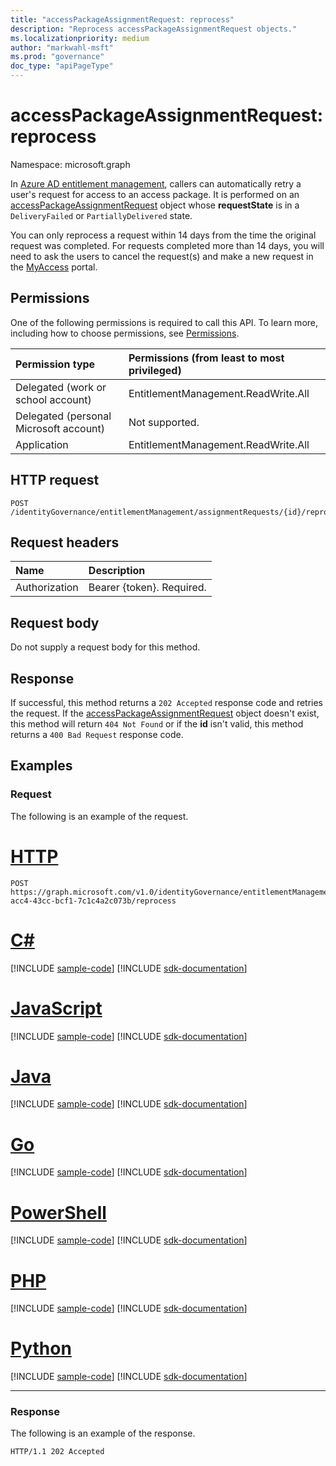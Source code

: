 ```yaml
---
title: "accessPackageAssignmentRequest: reprocess"
description: "Reprocess accessPackageAssignmentRequest objects."
ms.localizationpriority: medium
author: "markwahl-msft"
ms.prod: "governance"
doc_type: "apiPageType"
---
```


# accessPackageAssignmentRequest: reprocess

Namespace: microsoft.graph

In [Azure AD entitlement management](../resources/entitlementmanagement-overview.md), callers can automatically retry a user's request for access to an access package. It is performed on an [accessPackageAssignmentRequest](../resources/accesspackageassignmentrequest.md) object whose **requestState** is in a `DeliveryFailed` or `PartiallyDelivered` state. 

You can only reprocess a request within 14 days from the time the original request was completed. For requests completed more than 14 days, you will need to ask the users to cancel the request(s) and make a new request in the [MyAccess](https://myaccess.microsoft.com/) portal.

## Permissions

One of the following permissions is required to call this API. To learn more, including how to choose permissions, see [Permissions](/graph/permissions-reference).

| Permission type                        | Permissions (from least to most privileged) |
|:---------------------------------------|:--------------------------------------------|
| Delegated (work or school account) | EntitlementManagement.ReadWrite.All |
| Delegated (personal Microsoft account) | Not supported. |
| Application | EntitlementManagement.ReadWrite.All |
  
## HTTP request

<!-- {
  "blockType": "ignored"
}
-->
```http
POST /identityGovernance/entitlementManagement/assignmentRequests/{id}/reprocess
```

## Request headers

| Name      |Description|
|:----------|:----------|
| Authorization | Bearer \{token\}. Required. |

## Request body

Do not supply a request body for this method.

## Response

If successful, this method returns a  `202 Accepted` response code and retries the request. If the [accessPackageAssignmentRequest](../resources/accesspackageassignmentrequest.md) object doesn't exist, this method will return `404 Not Found` or if the **id** isn't valid, this method returns a `400 Bad Request` response code.

## Examples

### Request

The following is an example of the request.

# [HTTP](#tab/http)
<!-- {
  "blockType": "request",
  "name": "reprocess_accesspackageassignmentrequest"
}-->
```http
POST https://graph.microsoft.com/v1.0/identityGovernance/entitlementManagement/assignmentRequests/d82eb508-acc4-43cc-bcf1-7c1c4a2c073b/reprocess
```

# [C#](#tab/csharp)
[!INCLUDE [sample-code](../includes/snippets/csharp/reprocess-accesspackageassignmentrequest-csharp-snippets.md)]
[!INCLUDE [sdk-documentation](../includes/snippets/snippets-sdk-documentation-link.md)]

# [JavaScript](#tab/javascript)
[!INCLUDE [sample-code](../includes/snippets/javascript/reprocess-accesspackageassignmentrequest-javascript-snippets.md)]
[!INCLUDE [sdk-documentation](../includes/snippets/snippets-sdk-documentation-link.md)]

# [Java](#tab/java)
[!INCLUDE [sample-code](../includes/snippets/java/reprocess-accesspackageassignmentrequest-java-snippets.md)]
[!INCLUDE [sdk-documentation](../includes/snippets/snippets-sdk-documentation-link.md)]

# [Go](#tab/go)
[!INCLUDE [sample-code](../includes/snippets/go/reprocess-accesspackageassignmentrequest-go-snippets.md)]
[!INCLUDE [sdk-documentation](../includes/snippets/snippets-sdk-documentation-link.md)]

# [PowerShell](#tab/powershell)
[!INCLUDE [sample-code](../includes/snippets/powershell/reprocess-accesspackageassignmentrequest-powershell-snippets.md)]
[!INCLUDE [sdk-documentation](../includes/snippets/snippets-sdk-documentation-link.md)]

# [PHP](#tab/php)
[!INCLUDE [sample-code](../includes/snippets/php/reprocess-accesspackageassignmentrequest-php-snippets.md)]
[!INCLUDE [sdk-documentation](../includes/snippets/snippets-sdk-documentation-link.md)]

# [Python](#tab/python)
[!INCLUDE [sample-code](../includes/snippets/python/reprocess-accesspackageassignmentrequest-python-snippets.md)]
[!INCLUDE [sdk-documentation](../includes/snippets/snippets-sdk-documentation-link.md)]

---

### Response

The following is an example of the response.


<!-- {
  "blockType": "response",
  "truncated": true
} -->

```http
HTTP/1.1 202 Accepted  
```
